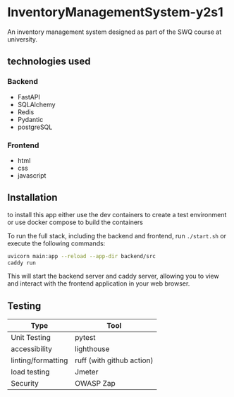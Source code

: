 # InventoryManagementSystem-y2s1

An inventory management system designed as part of the SWQ course at university.

## technologies used

### Backend

- FastAPI
- SQLAlchemy
- Redis
- Pydantic
- postgreSQL

### Frontend

- html
- css
- javascript

## Installation

to install this app either use the dev containers to create a test environment or use docker compose to build the containers

To run the full stack, including the backend and frontend, run `./start.sh` or execute the following commands:

```bash
uvicorn main:app --reload --app-dir backend/src
caddy run
```

This will start the backend server and caddy server, allowing you to view and interact with the frontend application in your web browser.

## Testing

| Type               | Tool                      |
| ------------------ | ------------------------- |
| Unit Testing       | pytest                    |
| accessibility      | lighthouse                |
| linting/formatting | ruff (with github action) |
| load testing       | Jmeter                    |
| Security           | OWASP Zap                 |
